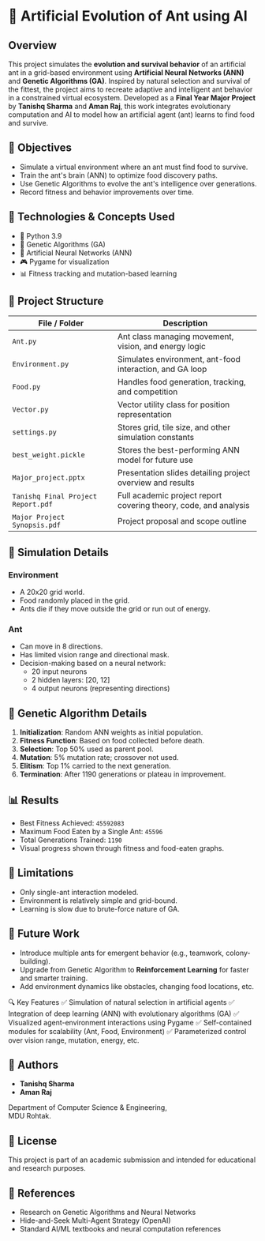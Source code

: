 # 🐜 Artificial Evolution of Ant using AI

## Overview

This project simulates the **evolution and survival behavior** of an artificial ant in a grid-based environment using **Artificial Neural Networks (ANN)** and **Genetic Algorithms (GA)**. Inspired by natural selection and survival of the fittest, the project aims to recreate adaptive and intelligent ant behavior in a constrained virtual ecosystem.
Developed as a **Final Year Major Project** by **Tanishq Sharma** and **Aman Raj**, this work integrates evolutionary computation and AI to model how an artificial agent (ant) learns to find food and survive.

## 📌 Objectives

- Simulate a virtual environment where an ant must find food to survive.
- Train the ant's brain (ANN) to optimize food discovery paths.
- Use Genetic Algorithms to evolve the ant's intelligence over generations.
- Record fitness and behavior improvements over time.
  
## 🧠 Technologies & Concepts Used

- 🐍 Python 3.9
- 🧬 Genetic Algorithms (GA)
- 🧠 Artificial Neural Networks (ANN)
- 🎮 Pygame for visualization
- 📊 Fitness tracking and mutation-based learning

## 📁 Project Structure

| File / Folder            | Description                                                  |
|-------------------------|--------------------------------------------------------------|
| `Ant.py`                | Ant class managing movement, vision, and energy logic        |
| `Environment.py`        | Simulates environment, ant-food interaction, and GA loop     |
| `Food.py`               | Handles food generation, tracking, and competition           |
| `Vector.py`             | Vector utility class for position representation             |
| `settings.py`           | Stores grid, tile size, and other simulation constants       |
| `best_weight.pickle`    | Stores the best-performing ANN model for future use          |
| `Major_project.pptx`    | Presentation slides detailing project overview and results   |
| `Tanishq Final Project Report.pdf` | Full academic project report covering theory, code, and analysis |
| `Major Project Synopsis.pdf` | Project proposal and scope outline                      |

## 🧪 Simulation Details

### Environment
- A 20x20 grid world.
- Food randomly placed in the grid.
- Ants die if they move outside the grid or run out of energy.

### Ant
- Can move in 8 directions.
- Has limited vision range and directional mask.
- Decision-making based on a neural network:
  - 20 input neurons
  - 2 hidden layers: [20, 12]
  - 4 output neurons (representing directions)

## 🧬 Genetic Algorithm Details

1. **Initialization**: Random ANN weights as initial population.
2. **Fitness Function**: Based on food collected before death.
3. **Selection**: Top 50% used as parent pool.
4. **Mutation**: 5% mutation rate; crossover not used.
5. **Elitism**: Top 1% carried to the next generation.
6. **Termination**: After 1190 generations or plateau in improvement.

## 📊 Results

- Best Fitness Achieved: `45592083`
- Maximum Food Eaten by a Single Ant: `45596`
- Total Generations Trained: `1190`
- Visual progress shown through fitness and food-eaten graphs.

## 🚧 Limitations

- Only single-ant interaction modeled.
- Environment is relatively simple and grid-bound.
- Learning is slow due to brute-force nature of GA.

## 🚀 Future Work

- Introduce multiple ants for emergent behavior (e.g., teamwork, colony-building).
- Upgrade from Genetic Algorithm to **Reinforcement Learning** for faster and smarter training.
- Add environment dynamics like obstacles, changing food locations, etc.

🔍 Key Features
✅ Simulation of natural selection in artificial agents
✅ Integration of deep learning (ANN) with evolutionary algorithms (GA)
✅ Visualized agent-environment interactions using Pygame
✅ Self-contained modules for scalability (Ant, Food, Environment)
✅ Parameterized control over vision range, mutation, energy, etc.

## 🧾 Authors

- **Tanishq Sharma** 
- **Aman Raj** 

Department of Computer Science & Engineering,  
MDU Rohtak.

## 📜 License

This project is part of an academic submission and intended for educational and research purposes.

## 🔗 References

- Research on Genetic Algorithms and Neural Networks
- Hide-and-Seek Multi-Agent Strategy (OpenAI)
- Standard AI/ML textbooks and neural computation references

